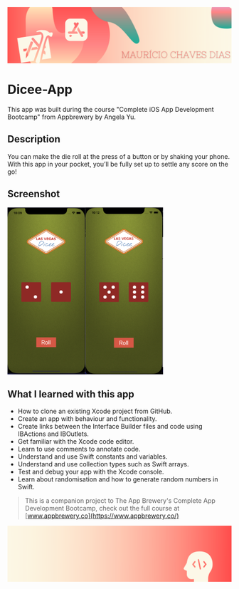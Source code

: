 ![Begin Banner](Documentation/readme-begin-banner-mau.png)

# Dicee-App

This app was built during the course "Complete iOS App Development Bootcamp" from Appbrewery by Angela Yu. 

## Description

You can make the die roll at the press of a button or by shaking your phone. With this app in your pocket, you’ll be fully set up to settle any score on the go!


## Screenshot

<img src= Documentation/ScreenShot1.png  height="375" width="175"><img src= Documentation/ScreenShot2.png height="375" width="175">


## What I learned with this app

* How to clone an existing Xcode project from GitHub.
* Create an app with behaviour and functionality.
* Create links between the Interface Builder files and code using IBActions and IBOutlets.
* Get familiar with the Xcode code editor.
* Learn to use comments to annotate code.
* Understand and use Swift constants and variables.
* Understand and use collection types such as Swift arrays.
* Test and debug your app with the Xcode console.
* Learn about randomisation and how to generate random numbers in Swift.



>This is a companion project to The App Brewery's Complete App Development Bootcamp, check out the full course at [www.appbrewery.co](https://www.appbrewery.co/)

![End Banner](Documentation/readme-end-banner-mau.png)
